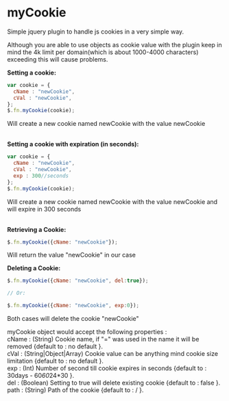 myCookie
========

Simple jquery plugin to handle js cookies in a very simple way.<br>

Although you are able to use objects as cookie value with the plugin keep in mind the 4k limit per domain(which is about 1000-4000 characters) exceeding this will cause problems.<br>

<strong>Setting a cookie: </strong>
```javascript
var cookie = {
  cName : "newCookie",
  cVal : "newCookie",
};
$.fn.myCookie(cookie);
```
Will create a new cookie named newCookie with the value newCookie<br><br>


<strong>Setting a cookie with expiration (in seconds): </strong>
```javascript
var cookie = {
  cName : "newCookie",
  cVal : "newCookie",
  exp : 300//seconds
};
$.fn.myCookie(cookie);
```
Will create a new cookie named newCookie with the value newCookie and will expire in 300 seconds<br><br>

<strong>Retrieving a Cookie: </strong>
```javascript
$.fn.myCookie({cName: "newCookie"});
```
Will return the value "newCookie" in our case <br>

<strong>Deleting a Cookie: </strong>
```javascript
$.fn.myCookie({cName: "newCookie", del:true});

// Or:

$.fn.myCookie({cName: "newCookie", exp:0});
```
Both cases will delete the cookie "newCookie" <br>


myCookie object would accept the following properties :<br>
cName : (String) Cookie name, if "=" was used in the name it will be removed {default to : no default }.<br>
cVal : (String|Object|Array) Cookie value can be anything mind cookie size limitation {default to : no default }.<br>
exp : (Int) Number of second till cookie expires in seconds {default to : 30days - 60*60*24*30 }.<br>
del : (Boolean) Setting to true will delete existing cookie {default to : false }.<br>
path : (String) Path of the cookie {default to : / }.<br>
 



